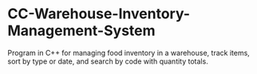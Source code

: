 # CC-Warehouse-Inventory-Management-System
Program in C++ for managing food inventory in a warehouse, track items, sort by type or date, and search by code with quantity totals.
